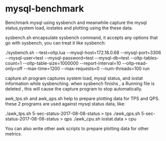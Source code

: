 # mysql-benchmark
Benchmark mysql using sysbench and meanwhile capture the mysql status,system load, iostates and plotting using the these data.


sysbench.sh encapsulate sysbench command, it accepts any options that go with sysbench, you can treat it like sysbench:

./sysbench.sh --test=oltp.lua --mysql-host=172.18.0.68  --mysql-port=3306 --mysql-user=test --mysql-password=test  --mysql-db=test --oltp-tables-count=1 --oltp-table-size=1000000 --report-interval=10  --oltp-read-only=off --max-time=1200 --max-requests=0 --num-threads=100 run

capture.sh program captures system load, mysql status, and iostat information while sysbenching. when sysbench finishs , a Running file is deleted , this will cause the capture program to stop automatically.

awk_tps.sh and awk_qps.sh help to prepare plotting data for TPS and QPS. these 2 programs are used against mysql status data, like:

./awk_tps.sh 5-sec-status-2017-08-08-status > tps 
./awk_qps.sh 5-sec-status-2017-08-08-status > qps
./awk_cpu.sh iostat.data > cpu 

You can also write other awk scripts to prepare plotting data for other metrics.

